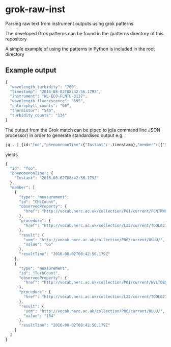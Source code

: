 # grok-raw-inst
Parsing raw text from instrument outputs using grok patterns

The developed Grok patterns can be found in the /patterns directory of this repository

A simple example of using the patterns in Python is included in the root directory

## Example output
```javascript
{
  "wavelength_turbidity": "700", 
  "timestamp": "2016-08-02T08:42:56.179Z", 
  "instrument": "WL-ECO-FLNTU-3137", 
  "wavelength_fluorescence": "695", 
  "chlorophyll_counts": "66", 
  "thermistor": "540", 
  "turbidity_counts": "134"
}
```

The output from the Grok match can be piped to [jq](https://stedolan.github.io/jq/)(a command line JSON processor) in order to generate standardised output e.g.

```bash
jq . | {id:"foo","phenomenonTime":{"Instant": .timestamp},"member":[{"type":"measurement","id": "CHLCount", "observedProperty": {"href": "http://vocab.nerc.ac.uk/collection/P01/current/FCNTRW01/"}, "procedure": {"href": "http://vocab.nerc.ac.uk/collection/L22/current/TOOL0215/"}, "result": {"uom": "http://vocab.nerc.ac.uk/collection/P06/current/UUUU/","value": .chlorophyll_counts}, "resultTime": .timestamp},{"type":"measurement","id": "TurbCount", "observedProperty": {"href": "http://vocab.nerc.ac.uk/collection/P01/current/NVLTOBS1/"}, "procedure": {"href": "http://vocab.nerc.ac.uk/collection/L22/current/TOOL0215/"}, "result": {"uom": "http://vocab.nerc.ac.uk/collection/P06/current/UUUU/","value": .turbidity_counts}, "resultTime": .timestamp}]}
```

yields

```javascript
{
  "id": "foo",
  "phenomenonTime": {
    "Instant": "2016-08-02T08:42:56.179Z"
  },
  "member": [
    {
      "type": "measurement",
      "id": "CHLCount",
      "observedProperty": {
        "href": "http://vocab.nerc.ac.uk/collection/P01/current/FCNTRW01/"
      },
      "procedure": {
        "href": "http://vocab.nerc.ac.uk/collection/L22/current/TOOL0215/"
      },
      "result": {
        "uom": "http://vocab.nerc.ac.uk/collection/P06/current/UUUU/",
        "value": "66"
      },
      "resultTime": "2016-08-02T08:42:56.179Z"
    },
    {
      "type": "measurement",
      "id": "TurbCount",
      "observedProperty": {
        "href": "http://vocab.nerc.ac.uk/collection/P01/current/NVLTOBS1/"
      },
      "procedure": {
        "href": "http://vocab.nerc.ac.uk/collection/L22/current/TOOL0215/"
      },
      "result": {
        "uom": "http://vocab.nerc.ac.uk/collection/P06/current/UUUU/",
        "value": "134"
      },
      "resultTime": "2016-08-02T08:42:56.179Z"
    }
  ]
}
```
